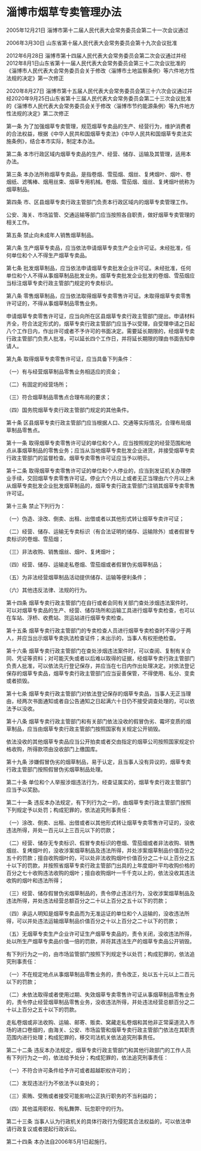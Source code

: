 # 淄博市烟草专卖管理办法

2005年12月21日 淄博市第十二届人民代表大会常务委员会第二十一次会议通过

2006年3月30日 山东省第十届人民代表大会常务委员会第十九次会议批准

2012年6月28日 淄博市第十四届人民代表大会常务委员会第二次会议通过并经2012年8月1日山东省第十一届人民代表大会常务委员会第三十二次会议批准的《淄博市人民代表大会常务委员会关于修改〈淄博市土地监察条例〉等六件地方性法规的决定》第一次修正

2020年8月27日 淄博市第十五届人民代表大会常务委员会第三十六次会议通过并经2020年9月25日山东省第十三届人民代表大会常务委员会第二十三次会议批准的《淄博市人民代表大会常务委员会关于修改〈淄博市节约能源条例〉等九件地方性法规的决定》第二次修正

<!-- INFO END -->

第一条 为了加强烟草专卖管理，规范烟草专卖品的生产、经营行为，维护消费者的合法权益，根据《中华人民共和国烟草专卖法》《中华人民共和国烟草专卖法实施条例》，结合本市实际，制定本办法。

第二条 本市行政区域内烟草专卖品的生产、经营、储存、运输及其管理，适用本办法。

第三条 本办法所称烟草专卖品，是指卷烟、雪茄烟、烟丝、复烤烟叶、烟叶、卷烟纸、滤嘴棒、烟用丝束、烟草专用机械。卷烟、雪茄烟、烟丝、复烤烟叶统称为烟草制品。

第四条 市、区县烟草专卖行政主管部门负责本行政区域内的烟草专卖管理工作。

公安、海关、市场监管、交通运输等部门应当按照各自职责，做好烟草专卖管理的相关工作。

第五条 禁止向未成年人销售烟草制品。

第六条 生产烟草专卖品，应当依法申请烟草专卖生产企业许可证。未经批准，任何单位和个人不得生产烟草专卖品。

第七条 批发烟草制品，应当依法申请烟草专卖批发企业许可证。未经批准，任何单位和个人不得从事烟草制品批发业务。烟草专卖批发企业批发的卷烟、雪茄烟应当标注烟草专卖行政主管部门规定的专卖标识。

第八条 零售烟草制品，应当依法取得烟草专卖零售许可证。未取得烟草专卖零售许可证的，不得从事烟草制品零售业务。

申请烟草专卖零售许可证，应当向所在区县烟草专卖行政主管部门提出。申请材料齐全，符合法定形式的，烟草专卖行政主管部门应当予以受理，自受理申请之日起八个工作日内，作出许可或者不予许可的书面决定。需要延长期限的，经烟草专卖行政主管部门负责人批准，可以延长四个工作日，并将延长期限的理由书面告知申请人。

第九条 取得烟草专卖零售许可证，应当具备下列条件：

（一）有与经营烟草制品零售业务相适应的资金；

（二）有固定的经营场所；

（三）符合烟草制品零售点合理布局的要求；

（四）国务院烟草专卖行政主管部门规定的其他条件。

第十条 区县烟草专卖行政主管部门应当根据人口、交通等实际情况，合理布局烟草制品零售点。

第十一条 取得烟草专卖零售许可证的单位和个人，应当按照规定的经营范围和地点从事烟草制品的零售业务；应当从当地烟草专卖批发企业进货，并接受烟草专卖行政主管部门的监督检查。烟草专卖零售许可证应当予以明示。

第十二条 取得烟草专卖零售许可证的单位和个人停业的，应当到发证机关办理停业手续，交回烟草专卖零售许可证。停业六个月以上或者无正当理由六个月以上未从烟草专卖批发企业批发烟草制品的，烟草专卖行政主管部门注销其烟草专卖零售许可证。

第十三条 禁止下列行为：

（一）伪造、涂改、倒卖、出租、出借或者以其他形式转让烟草专卖许可证；

（二）经营、储存、运输无专卖标识（有合法证明的储存、运输除外）或者假冒专卖标识的卷烟、雪茄烟；

（三）非法收购、销售烟丝、烟叶、复烤烟叶；

（四）经营、储存、运输走私卷烟、雪茄烟或者假冒伪劣烟草制品；

（五）为非法经营烟草制品活动提供储存、运输等便利条件；

（六）其他违反法律、法规的行为。

第十四条 烟草专卖行政主管部门在自行或者会同有关部门查处涉烟违法案件时，可以对烟草专卖品的生产、经营、储存场所和运输工具进行烟草专卖检查，也可以在车站、浮桥、收费站、货运站进行烟草专卖检查。

第十五条 烟草专卖行政主管部门的专卖检查人员进行烟草专卖检查时不得少于两人，并应当出示烟草专卖执法检查证件；未出示的，当事人有权拒绝检查。

第十六条 烟草专卖行政主管部门在查处涉烟违法案件时，可以查阅、复制有关合同、凭证等资料；对可能灭失或者以后难以取得的证据，经烟草专卖行政主管部门负责人批准，可以依法先行登记保存，并应当在七日内作出处理决定。对依法登记保存的烟草专卖品，烟草专卖行政主管部门应当妥善保管，不得使用、私分、变卖或者损毁。

第十七条 烟草专卖行政主管部门对依法登记保存的烟草专卖品，当事人无正当理由，经两次书面通知或者自公告通知之日起满六十日仍不接受调查处理的，可以依法予以没收。

第十八条 烟草专卖行政主管部门和有关部门依法没收的假冒伪劣、霉坏变质的烟草制品，应当由烟草专卖行政主管部门按照国家有关规定公开销毁。

依法没收的其他烟草专卖品应当公开拍卖或者交由指定的烟草公司按照国家规定价格收购，所得款项由没收部门上缴国库。

第十九条 涉嫌假冒伪劣的烟草制品，易于认定，且当事人没有异议的，烟草专卖行政主管部门按照假冒伪劣烟草制品处理。

第二十条 单位和个人举报涉烟违法行为，经查证属实的，烟草专卖行政主管部门应当予以奖励。

第二十一条 违反本办法规定，有下列行为之一的，由烟草专卖行政主管部门按照下列规定予以处罚；构成犯罪的，依法追究刑事责任：

（一）涂改、倒卖、出租、出借或者以其他形式转让烟草专卖零售许可证的，没收违法所得，并处一百元以上三百元以下的罚款；

（二）经营、储存无专卖标识、假冒专卖标识的卷烟、雪茄烟或者非法收购、销售烟丝、复烤烟叶的，没收涉案烟草制品及违法所得，并处涉案烟草制品价值百分之五十的罚款；擅自收购烟叶的，可以处非法收购烟叶价值百分之二十以上百分之五十以下的罚款，并按照省烟草专卖行政主管部门出具的上年度烟叶平均收购价格的百分之七十收购违法收购的烟叶；擅自收购烟叶一千千克以上的，依法没收其违法收购的烟叶和违法所得；

（三）经营、储存假冒伪劣烟草制品的，责令停止违法行为，没收涉案烟草制品及违法所得，并处违法经营总额百分之二十以上百分之五十以下的罚款；

（四）承运人明知是烟草专卖品而为无准运证的单位和个人运输的，没收违法所得，可以并处违法运输烟草制品价值百分之十以上百分之二十以下的罚款；

（五）无烟草专卖生产企业许可证生产烟草专卖品的，责令关闭，没收违法所得，处以所生产烟草专卖品价值一倍的罚款，并将其违法生产的烟草专卖品公开销毁。

有下列行为之一的，由市场监管部门按照下列规定予以处罚；构成犯罪的，依法追究刑事责任：

（一）不在规定地点从事烟草制品零售业务的，责令改正，处以五十元以上二百元以下的罚款；

（二）未依法取得或者使用过期、失效烟草专卖零售许可证从事烟草制品零售业务的，责令停止经营烟草制品零售业务，没收违法所得，并处违法经营总额百分之二十以上百分之五十以下的罚款。

走私卷烟或非法收购、运输、邮寄、贩卖、窝藏走私卷烟和其他非正常渠道流入市场的进口卷烟的，由海关、公安、市场监管和烟草专卖行政主管部门依法在其职责范围内进行处理；构成犯罪的，移交司法机关依法追究刑事责任。

第二十二条 违反本办法规定，烟草专卖行政主管部门和其他行政部门的工作人员有下列行为之一的，依法给予处分；构成犯罪的，依法追究刑事责任：

（一）不符合许可条件给予许可或者超越职权许可的；

（二）发现违法行为不依法予以查处的；

（三）索贿、受贿或者接受可能影响公正执行职务的不当利益的；

（四）其他滥用职权、徇私舞弊、玩忽职守的行为。

第二十三条 当事人认为行政机关的具体行政行为侵犯其合法权益的，可以依法申请行政复议或者提起行政诉讼。

第二十四条 本办法自2006年5月1日起施行。


